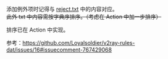 添加例外项时记得与 [reject.txt](https://raw.githubusercontent.com/Loyalsoldier/v2ray-rules-dat/release/reject-list.txt) 中的内容对应。<br>
~~此外 txt 中内容需按字典序排序。（考虑在 Action 中加一步排序）~~

排序已在 Action 中实现。

参考：https://github.com/Loyalsoldier/v2ray-rules-dat/issues/16#issuecomment-767429068
